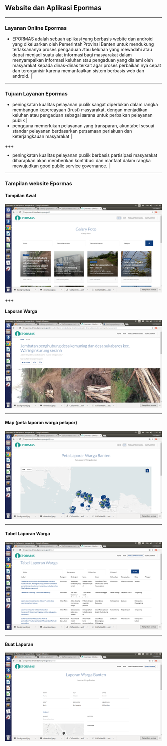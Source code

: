 ## Website dan Aplikasi Epormas

---

### Layanan Online Epormas
- EPORMAS adalah sebuah aplikasi yang berbasis webite dan android yang dikeluarkan oleh Pemerintah Provinsi Banten untuk mendukung terlaksananya proses pengaduan atau keluhan yang mewadahi atau dapat menjadi suatu alat informasi bagi masyarakat dalam menyampaikan informasi keluhan atau pengaduan yang dialami oleh masyarakat kepada dinas-dinas terkait agar proses perbaikan nya cepat dan terorganisir karena memanfaatkan sistem berbasis web dan android. |

---

### Tujuan Layanan Epormas
- peningkatan kualitas pelayanan publik sangat diperlukan dalam rangka membangun kepercayaan (trust) masyarakat, dengan menjadikan keluhan atau pengaduan sebagai sarana untuk perbaikan pelayanan publik |
- pengguna memerlukan pelayanan yang transparan, akuntabel sesuai standar pelayanan berdasarkan persamaan perlakuan dan keterjangkauan masyarakat |

+++

- peningkatan kualitas pelayanan publik berbasis partisipasi masyarakat diharapkan akan memberikan kontribusi dan manfaat dalam rangka mewujudkan good public service governance. |

--- 
### Tampilan website Epormas
#### Tampilan Awal
![tampilan awal](/assets/image/tampilan-awal.png)

+++

#### Laporan Warga
![contoh laporan](/assets/image/contoh-laporan.png)

---

#### Map (peta laporan warga pelapor)
![tampilan map](assets/image/map-laporan-warga.png)

---

#### Tabel Laporan Warga
![tabel laporan](assets/image/tabel-laporan-warga.png)

---

#### Buat Laporan
![buat laporan](assets/image/buat-laporan.png)
